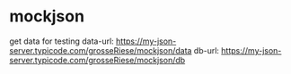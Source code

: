 # mockjson
get data for testing
data-url: https://my-json-server.typicode.com/grosseRiese/mockjson/data
db-url: https://my-json-server.typicode.com/grosseRiese/mockjson/db
